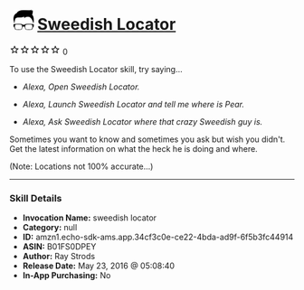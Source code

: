 # &nbsp;<img src="skill_icon" alt="Sweedish Locator icon" width="36"> [Sweedish Locator](http://alexa.amazon.com/#skills/amzn1.echo-sdk-ams.app.34cf3c0e-ce22-4bda-ad9f-6f5b3fc44914)
![0 stars](../../images/ic_star_border_black_18dp_1x.png)![0 stars](../../images/ic_star_border_black_18dp_1x.png)![0 stars](../../images/ic_star_border_black_18dp_1x.png)![0 stars](../../images/ic_star_border_black_18dp_1x.png)![0 stars](../../images/ic_star_border_black_18dp_1x.png) 0

To use the Sweedish Locator skill, try saying...

* *Alexa, Open Sweedish Locator.*

* *Alexa, Launch Sweedish Locator and tell me where is Pear.*

* *Alexa, Ask Sweedish Locator where that crazy Sweedish guy is.*

Sometimes you want to know and sometimes you ask but wish you didn't. Get the latest information on what the heck he is doing and where. 

(Note: Locations not 100% accurate...)

***

### Skill Details

* **Invocation Name:** sweedish locator
* **Category:** null
* **ID:** amzn1.echo-sdk-ams.app.34cf3c0e-ce22-4bda-ad9f-6f5b3fc44914
* **ASIN:** B01FS0DPEY
* **Author:** Ray Strods
* **Release Date:** May 23, 2016 @ 05:08:40
* **In-App Purchasing:** No

